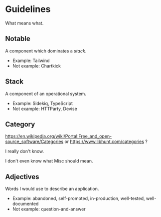 # Guidelines

What means what.

## Notable

A component which dominates a _stack_.

* Example: Tailwind
* Not example: Chartkick

## Stack

A component of an operational system.

* Example: Sidekiq, TypeScript
* Not example: HTTParty, Devise

## Category

https://en.wikipedia.org/wiki/Portal:Free_and_open-source_software/Categories or https://www.libhunt.com/categories ? 

I really don't know.

I don't even know what Misc should mean.

## Adjectives

Words I would use to describe an application.

* Example: abandoned, self-promoted, in-production, well-tested, well-documented
* Not example: question-and-answer


